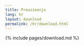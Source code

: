 ```yaml
---
title: Preuzimanje
lang: hr
layout: download
permalink: /hr/download.html
---
```


{% include pages/download.md %}

